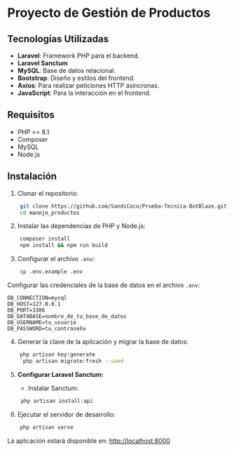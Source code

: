 # Proyecto de Gestión de Productos

## Tecnologías Utilizadas

- **Laravel**: Framework PHP para el backend.
- **Laravel Sanctum**
- **MySQL**: Base de datos relacional.
- **Bootstrap**: Diseño y estilos del frontend.
- **Axios**: Para realizar peticiones HTTP asíncronas.
- **JavaScript**: Para la interacción en el frontend.

## Requisitos
- PHP >= 8.1
- Composer
- MySQL
- Node.js 

##  Instalación

1. Clonar el repositorio:

```bash
    git clone https://github.com/SandiCoco/Prueba-Tecnica-BotBlaze.git
    cd manejo_productos
```

2. Instalar las dependencias de PHP y Node.js:

```bash
    composer install
    npm install && npm run build
```

3. Configurar el archivo `.env`:

```bash
    cp .env.example .env
```

Configurar las credenciales de la base de datos en el archivo `.env`:

```
DB_CONNECTION=mysql
DB_HOST=127.0.0.1
DB_PORT=3306
DB_DATABASE=nombre_de_tu_base_de_datos
DB_USERNAME=tu_usuario
DB_PASSWORD=tu_contraseña
```

4. Generar la clave de la aplicación y migrar la base de datos:

```bash
    php artisan key:generate
    `php artisan migrate:fresh --seed
```

5. **Configurar Laravel Sanctum:**

   - Instalar Sanctum:

   ```bash
    php artisan install:api
   ```

  

5. Ejecutar el servidor de desarrollo:

```bash
    php artisan serve
```

La aplicación estará disponible en: [http://localhost:8000](http://localhost:8000)





